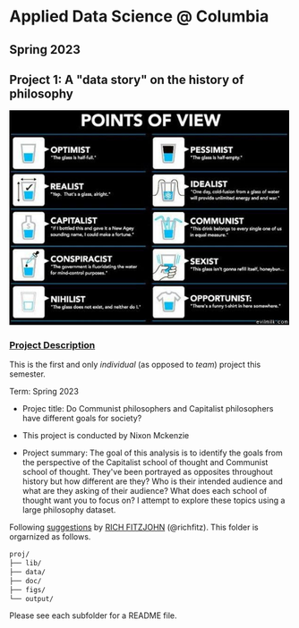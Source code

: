 # Applied Data Science @ Columbia
## Spring 2023
## Project 1: A "data story" on the history of philosophy

<img src="figs/100126-the-glass.jpeg" width="500">

### [Project Description](doc/)
This is the first and only *individual* (as opposed to *team*) project this semester. 

Term: Spring 2023

+ Projec title: Do Communist philosophers and Capitalist philosophers have different goals for society?
+ This project is conducted by Nixon Mckenzie

+ Project summary: The goal of this analysis is to identify the goals from the perspective of the Capitalist school of thought and Communist school of thought. They've been portrayed as opposites throughout history but how different are they? Who is their intended audience and what are they asking of their audience? What does each school of thought want you to focus on? I attempt to explore these topics using a large philosophy dataset.

Following [suggestions](http://nicercode.github.io/blog/2013-04-05-projects/) by [RICH FITZJOHN](http://nicercode.github.io/about/#Team) (@richfitz). This folder is orgarnized as follows.

```
proj/
├── lib/
├── data/
├── doc/
├── figs/
└── output/
```

Please see each subfolder for a README file.

